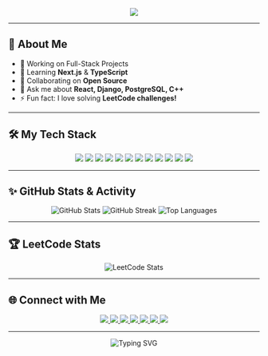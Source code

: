 <p align="center">
 <img src="https://capsule-render.vercel.app/api?type=waving&color=0:00C9FF,100:92FE9D&height=250&section=header&text=Hi%20I'm%20Gourav%20Sharma%20👋&fontSize=40&fontAlignY=35&animation=twinkling" />
</p>

---

## 🚀 About Me
- 🔭 Working on Full-Stack Projects
- 🌱 Learning **Next.js** & **TypeScript**
- 👯 Collaborating on **Open Source**
- 💬 Ask me about **React, Django, PostgreSQL, C++**
- ⚡ Fun fact: I love solving **LeetCode challenges!**

---

## 🛠️ My Tech Stack
<p align="center">
  <!-- Languages -->
  <img src="https://img.shields.io/badge/Python-3776AB?style=for-the-badge&logo=python&logoColor=white" />
  <img src="https://img.shields.io/badge/Java-007396?style=for-the-badge&logo=java&logoColor=white" />
  <img src="https://img.shields.io/badge/C-00599C?style=for-the-badge&logo=c&logoColor=white" />
  <img src="https://img.shields.io/badge/C++-00599C?style=for-the-badge&logo=cplusplus&logoColor=white" />

  <!-- Frontend -->
  <img src="https://img.shields.io/badge/HTML5-E34F26?style=for-the-badge&logo=html5&logoColor=white" />
  <img src="https://img.shields.io/badge/CSS3-1572B6?style=for-the-badge&logo=css3&logoColor=white" />
  <img src="https://img.shields.io/badge/JavaScript-F7DF1E?style=for-the-badge&logo=javascript&logoColor=black" />
  <img src="https://img.shields.io/badge/React-20232A?style=for-the-badge&logo=react&logoColor=61DAFB" />

  <!-- Backend & Frameworks -->
  <img src="https://img.shields.io/badge/Django-092E20?style=for-the-badge&logo=django&logoColor=white" />
  <img src="https://img.shields.io/badge/Flask-000000?style=for-the-badge&logo=flask&logoColor=white" />

  <!-- Database -->
  <img src="https://img.shields.io/badge/MySQL-4479A1?style=for-the-badge&logo=mysql&logoColor=white" />
  <img src="https://img.shields.io/badge/PostgreSQL-316192?style=for-the-badge&logo=postgresql&logoColor=white" />
</p>

---

## ✨ GitHub Stats & Activity
<p align="center">
  <img src="https://github-readme-stats.vercel.app/api?username=GouravSharma26&show_icons=true&theme=radical" alt="GitHub Stats" />
  <img src="https://github-readme-streak-stats.herokuapp.com/?user=GouravSharma26&theme=radical" alt="GitHub Streak" />
  <img src="https://github-readme-stats.vercel.app/api/top-langs/?username=GouravSharma26&layout=compact&theme=radical" alt="Top Languages" />
</p>

---

## 🏆 LeetCode Stats

<p align="center">
  <img src="https://leetcard.jacoblin.cool/gourav259?ext=heatmap&theme=dark" alt="LeetCode Stats" />
</p>

---

## 🌐 Connect with Me
<p align="center">
  <a href="https://www.linkedin.com/in/gourav-sharma-4919862a7" target="_blank">
    <img src="https://img.shields.io/badge/LinkedIn-0A66C2?style=for-the-badge&logo=linkedin&logoColor=white" />
  </a>
  <a href="mailto:gouravns111@gmail.com" target="_blank">
    <img src="https://img.shields.io/badge/Gmail-EA4335?style=for-the-badge&logo=gmail&logoColor=white" />
  </a>
  <a href="https://github.com/GouravSharma26" target="_blank">
    <img src="https://img.shields.io/badge/GitHub-181717?style=for-the-badge&logo=github&logoColor=white" />
  </a>
  <a href="https://leetcode.com/u/gourav259/" target="_blank">
    <img src="https://img.shields.io/badge/LeetCode-FFA116?style=for-the-badge&logo=leetcode&logoColor=black" />
  </a>
  <a href="https://x.com/GouavsHarma259" target="_blank">
    <img src="https://img.shields.io/badge/Twitter-1DA1F2?style=for-the-badge&logo=twitter&logoColor=white" />
  </a>
  <a href="https://portfolio-gouravsharma26s-projects.vercel.app/" target="_blank">
    <img src="https://img.shields.io/badge/Portfolio-12100E?style=for-the-badge&logo=vercel&logoColor=white" />
  </a>
  <a href="https://discordapp.com/users/yourdiscordID" target="_blank">
    <img src="https://img.shields.io/badge/Discord-5865F2?style=for-the-badge&logo=discord&logoColor=white" />
  </a>
</p>

---

<p align="center">
  <img src="https://readme-typing-svg.demolab.com?font=Fira+Code&size=22&pause=1000&center=true&vCenter=true&width=435&lines=Welcome+to+my+GitHub!;I+love+coding!;Let's+collaborate!" alt="Typing SVG" />
</p>
